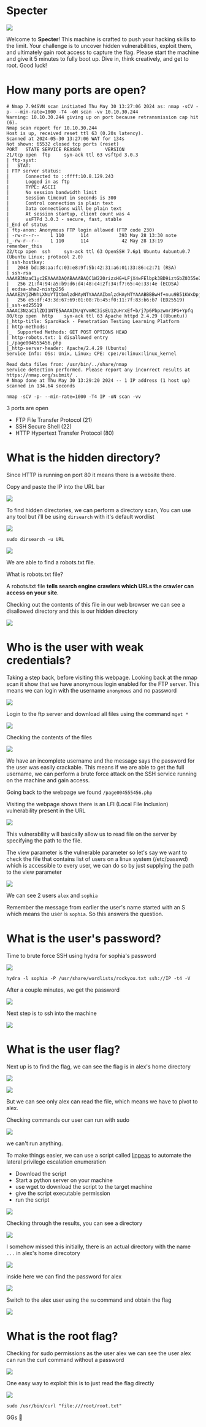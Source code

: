 
# Specter

![](attachments/20240530132601.png)

Welcome to **Specter**! This machine is crafted to push your hacking skills to the limit. Your challenge is to uncover hidden vulnerabilities, exploit them, and ultimately gain root access to capture the flag. Please start the machine and give it 5 minutes to fully boot up. Dive in, think creatively, and get to root. Good luck!

# How many ports are open?

```shell
# Nmap 7.94SVN scan initiated Thu May 30 13:27:06 2024 as: nmap -sCV -p- --min-rate=1000 -T4 -oN scan -vv 10.10.30.244
Warning: 10.10.30.244 giving up on port because retransmission cap hit (6).
Nmap scan report for 10.10.30.244
Host is up, received reset ttl 63 (0.20s latency).
Scanned at 2024-05-30 13:27:06 WAT for 134s
Not shown: 65532 closed tcp ports (reset)
PORT   STATE SERVICE REASON         VERSION
21/tcp open  ftp     syn-ack ttl 63 vsftpd 3.0.3
| ftp-syst: 
|   STAT: 
| FTP server status:
|      Connected to ::ffff:10.8.129.243
|      Logged in as ftp
|      TYPE: ASCII
|      No session bandwidth limit
|      Session timeout in seconds is 300
|      Control connection is plain text
|      Data connections will be plain text
|      At session startup, client count was 4
|      vsFTPd 3.0.3 - secure, fast, stable
|_End of status
| ftp-anon: Anonymous FTP login allowed (FTP code 230)
| -rw-r--r--    1 110      114           393 May 28 13:30 note
|_-rw-r--r--    1 110      114            42 May 28 13:19 remenber_this
22/tcp open  ssh     syn-ack ttl 63 OpenSSH 7.6p1 Ubuntu 4ubuntu0.7 (Ubuntu Linux; protocol 2.0)
| ssh-hostkey: 
|   2048 bd:38:aa:fc:03:e8:9f:5b:42:31:a6:01:33:86:c2:71 (RSA)
| ssh-rsa AAAAB3NzaC1yc2EAAAADAQABAAABAQC1W220rizxHG+LFjX4wFElbpk3BD9iztGbZ0355e28D4/I/6wm8RqqcujKD6gQReXfO0lKei1aMV9sUOSknGGM4Yrnjf/UW78rMJm5bT2bVyDeqHOlIQanrRBNpXUXGDawKBUumfl5NErcFxlQMCJfIgoPPqFLHstfzM3i3lZQKk5QIOJ+MRn9rW3NqiUk72RRSFUaiUCTkZCLslCGt/xswf1D5KCCK6nYy5a50yrR+z1QSLjGRmT1958k2/DQ+bBIjrGPk4f5Bag5/WD/pV7BJOlBsz4zZIECn7ORRPZ1t+J61hwQiwUNyIu+t6Trd9R4Qec6b4vYP/QHRQFj9Fo/
|   256 21:f4:94:a5:b9:d6:d4:48:c4:2f:34:f7:65:4e:33:4e (ECDSA)
| ecdsa-sha2-nistp256 AAAAE2VjZHNhLXNoYTItbmlzdHAyNTYAAAAIbmlzdHAyNTYAAABBBBwHf+nuu9B51KWxDpjIS14pka/zCuEgduIDGOecNg/tNH9xeBp3sZCOXOZ+MJ6CYtaD1RVU6cgZBSMptP5fJkg=
|   256 e5:df:43:3d:67:69:01:08:7b:45:f0:11:7f:83:b6:b7 (ED25519)
|_ssh-ed25519 AAAAC3NzaC1lZDI1NTE5AAAAIN/qYvmRC3isEU12uHrxEf+b/j7p6Pbpzwmr3PG+Ypfq
80/tcp open  http    syn-ack ttl 63 Apache httpd 2.4.29 ((Ubuntu))
|_http-title: SparoHack - Penetration Testing Learning Platform
| http-methods: 
|_  Supported Methods: GET POST OPTIONS HEAD
| http-robots.txt: 1 disallowed entry 
|_/page004555456.php
|_http-server-header: Apache/2.4.29 (Ubuntu)
Service Info: OSs: Unix, Linux; CPE: cpe:/o:linux:linux_kernel

Read data files from: /usr/bin/../share/nmap
Service detection performed. Please report any incorrect results at https://nmap.org/submit/ .
# Nmap done at Thu May 30 13:29:20 2024 -- 1 IP address (1 host up) scanned in 134.64 seconds
```

```shell
nmap -sCV -p- --min-rate=1000 -T4 IP -oN scan -vv
```

3 ports are open
- FTP File Transfer Protocol (21)
- SSH Secure Shell (22)
- HTTP Hypertext Transfer Protocol (80)

# What is the hidden directory?

Since HTTP is running on port 80 it means there is a website there.

Copy and paste the IP into the URL bar 

![](attachments/20240530133547.png)

To find hidden directories, we can perform a directory scan, You can use any tool but i'll be using `dirsearch` with it's default wordlist

![](attachments/20240530133743.png)

```shell
sudo dirsearch -u URL
```

![](attachments/20240530133923.png)

We are able to find a robots.txt file. 

What is robots.txt file?

A robots.txt file **tells search engine crawlers which URLs the crawler can access on your site**.

Checking out the contents of this file in our web browser we can see a disallowed directory and this is our hidden directory

![](attachments/20240530134156.png)


# Who is the user with weak credentials?

Taking a step back, before visiting this webpage. Looking back at the nmap scan it show that we have anonymous login enabled for the FTP server. This means we can login with the username `anonymous` and no password

![](attachments/20240530134515.png)

Login to the ftp server and download all files using the command `mget *`

![](attachments/20240530134644.png)

Checking the contents of the files

![](attachments/20240530134755.png)

We have an incomplete username and the message says the password for the user was easily crackable. This means if we are able to get the full username, we can perform a brute force attack on the SSH service running on the machine and gain access.

Going back to the webpage we found `/page004555456.php`

Visiting the webpage shows there is an LFI (Local File Inclusion) vulnerability present in the URL

![](attachments/20240530135012.png)

This vulnerability will basically allow us to read file on the server by specifying the path to the file.

The view parameter is the vulnerable parameter so let's say we want to check the file that contains list of users on a linux system (/etc/passwd) which is accessible to every user, we can do so by just supplying the path to the view parameter

![](attachments/20240530135248.png)

We can see 2 users `alex` and `sophia`

Remember the message from earlier the user's name started with an S which means the user is `sophia`. So this answers the question.

# What is the user's password?

Time to brute force SSH using hydra for sophia's password

![](attachments/20240530141104.png)

```shell
hydra -l sophia -P /usr/share/wordlists/rockyou.txt ssh://IP -t4 -V
```

After a couple minutes, we get the password

![](attachments/20240530141032.png)

Next step is to ssh into the machine

![](attachments/20240530141219.png)

# What is the user flag? 

Next up is to find the flag, we can see the flag is in alex's home directory

![](attachments/20240530141433.png)

![](attachments/20240530141544.png)

But we can see only alex can read the file, which means we have to pivot to alex.

Checking commands our user can run with sudo

![](attachments/20240530141641.png)

we can't run anything.

To make things easier, we can use a script called [linpeas](https://linpeas.sh/) to automate the lateral privilege escalation enumeration

- Download the script
- Start a python server on your machine
- use wget to download the script to the target machine
- give the script executable permission
- run the script

![](attachments/20240530143650.png)

Checking through the results, you can see a directory

![](attachments/20240530143950.png)

I somehow missed this initially, there is an actual directory with the name `...` in alex's home direcotory

![](attachments/20240530144048.png)

inside here we can find the password for alex

![](attachments/20240530144120.png)

Switch to the alex user using the `su` command and obtain the flag

![](attachments/20240530144221.png)

# What is the root flag?

Checking for sudo permissions as the user alex we can see the user alex can run the curl command without a password

![](attachments/20240530144315.png)

One easy way to exploit this is to just read the flag directly

![](attachments/20240530150003.png)

```shell
sudo /usr/bin/curl "file:///root/root.txt"
```

GGs 🤝